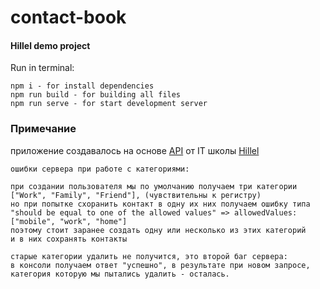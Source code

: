 # contact-book
#### Hillel demo project

Run in terminal:
```base command
npm i - for install dependencies
npm run build - for building all files
npm run serve - for start development server
```
### Примечание

приложение создавалось на основе [API](https://phonebook.hillel.it/) от IT школы [Hillel](https://odessa.ithillel.ua/)  

```base command
ошибки сервера при работе с категориями:

при создании пользователя мы по умолчанию получаем три категории
["Work", "Family", "Friend"], (чувствительны к регистру)
но при попытке схоранить контакт в одну их них получаем ошибку типа
"should be equal to one of the allowed values" => allowedValues: ["mobile", "work", "home"]
поэтому стоит заранее создать одну или несколько из этих категорий 
и в них сохранять контакты

старые категории удалить не получится, это второй баг сервера: 
в консоли получаем ответ "успешно", в результате при новом запросе, 
категория которую мы пытались удалить - осталась.
```